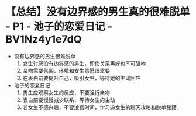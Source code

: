 # 【总结】没有边界感的男生真的很难脱单 - P1 - 池子的恋爱日记 - BV1Nz4y1e7dQ

-   没有边界感的男生很难脱单
    1.  女生讨厌没有边界感的男生，即使关系再好也不可强吻
    2.  亲吻需要氛围，环境和女生意愿很重要
    3.  在表白前要提升自己，吸引女生，等待她的主动回应
-   池子的恋爱日记
    1.  男生应观察女生的反应，不要强行亲吻
    2.  表白前要慢慢减少联系，等待女生的主动
    3.  若女生不感兴趣，不要浪费时间，学习追女生的聊天攻略和脱单秘籍。